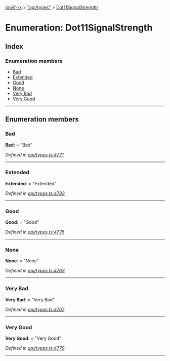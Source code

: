 [onvif-rx](../README.md) > ["api/types"](../modules/_api_types_.md) > [Dot11SignalStrength](../enums/_api_types_.dot11signalstrength.md)

# Enumeration: Dot11SignalStrength

## Index

### Enumeration members

* [Bad](_api_types_.dot11signalstrength.md#bad)
* [Extended](_api_types_.dot11signalstrength.md#extended)
* [Good](_api_types_.dot11signalstrength.md#good)
* [None](_api_types_.dot11signalstrength.md#none)
* [Very Bad](_api_types_.dot11signalstrength.md#very_bad)
* [Very Good](_api_types_.dot11signalstrength.md#very_good)

---

## Enumeration members

<a id="bad"></a>

###  Bad

**Bad**:  = "Bad"

*Defined in [api/types.ts:4771](https://github.com/patrickmichalina/onvif-rx/blob/1596479/src/api/types.ts#L4771)*

___
<a id="extended"></a>

###  Extended

**Extended**:  = "Extended"

*Defined in [api/types.ts:4783](https://github.com/patrickmichalina/onvif-rx/blob/1596479/src/api/types.ts#L4783)*

___
<a id="good"></a>

###  Good

**Good**:  = "Good"

*Defined in [api/types.ts:4775](https://github.com/patrickmichalina/onvif-rx/blob/1596479/src/api/types.ts#L4775)*

___
<a id="none"></a>

###  None

**None**:  = "None"

*Defined in [api/types.ts:4763](https://github.com/patrickmichalina/onvif-rx/blob/1596479/src/api/types.ts#L4763)*

___
<a id="very_bad"></a>

###  Very Bad

**Very Bad**:  = "Very Bad"

*Defined in [api/types.ts:4767](https://github.com/patrickmichalina/onvif-rx/blob/1596479/src/api/types.ts#L4767)*

___
<a id="very_good"></a>

###  Very Good

**Very Good**:  = "Very Good"

*Defined in [api/types.ts:4779](https://github.com/patrickmichalina/onvif-rx/blob/1596479/src/api/types.ts#L4779)*

___

